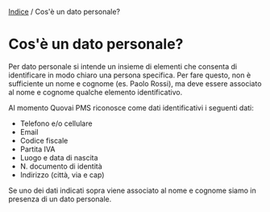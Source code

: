 [Indice](index.html) /  Cos'è un dato personale?

# Cos'è un dato personale?

Per dato personale si intende un insieme di elementi che consenta di identificare in modo chiaro una persona specifica. Per fare questo, non è sufficiente un nome e cognome (es. Paolo Rossi), ma deve essere associato al nome e cognome qualche elemento identificativo.

Al momento Quovai PMS riconosce come dati identificativi i seguenti dati:

-   Telefono e/o cellulare
-   Email
-   Codice fiscale
-   Partita IVA
-   Luogo e data di nascita
-   N. documento di identità
-   Indirizzo (città, via e cap)

Se uno dei dati indicati sopra viene associato al nome e cognome siamo in presenza di un dato personale.